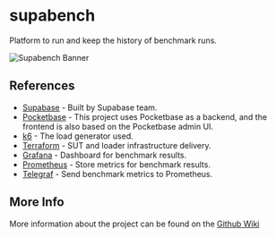 # supabench

Platform to run and keep the history of benchmark runs.

![Supabench Banner](https://user-images.githubusercontent.com/58992960/186262109-e6c9ab69-e5f7-4fd0-bd62-5ea08ab3fe60.png)

## References

- [Supabase](https://supabase.com) - Built by Supabase team.
- [Pocketbase](https://pocketbase.io) - This project uses Pocketbase as a backend, and the frontend is also based on the Pocketbase admin UI.
- [k6](https://k6.io) - The load generator used.
- [Terraform](https://www.terraform.io) - SUT and loader infrastructure delivery.
- [Grafana](https://grafana.com) - Dashboard for benchmark results.
- [Prometheus](https://prometheus.io) - Store metrics for benchmark results.
- [Telegraf](https://www.influxdata.com/time-series-platform/telegraf/) - Send benchmark metrics to Prometheus.

## More Info

More information about the project can be found on the [Github Wiki](https://github.com/supabase/supabench/wiki)
